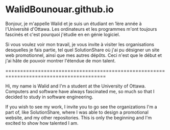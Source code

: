 ﻿# WalidBounouar.github.io

Bonjour, je m'appelle Walid et je suis un étudiant en 1ère année à l'Université d'Ottawa. Les ordinateurs et les programmes m'ont toujours fascinés et c'est pourquoi j'étudie en en génie logiciel.

Si vous voulez voir mon travail, je vous invite à visiter les organisations desquelles je fais partie, tel quel SolutionShare où j'ai pu désigner un site web promotionnel, ainsi que mes autres dépôts. Ceci n'est que le début et j'ai hâte de pouvoir montrer l'étendue de mon talent.

========================================================================================

Hi, my name is Walid and I'm a student at the University of Ottawa. Computers and software have always fascinated me, so much so that I decided to study in software engineering.

If you wish to see my work, I invite you to go see the organizations I'm a part of, like SolutionShare, where I was able to design a promotional website, and my other repositories. This is only the beginning and I'm excited to show how talented I am.